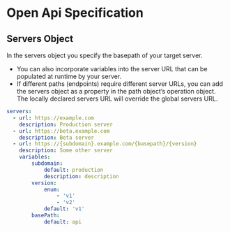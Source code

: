 # Open Api Specification 

## Servers Object

In the servers object you specify the basepath of your target server.

- You can also incorporate variables into the server URL that can be populated at runtime by your server. 
- If different paths (endpoints) require different server URLs, you can add the servers object as a property in the path object’s operation object. The locally declared servers URL will override the global servers URL.


```YAML
servers:
  - url: https://example.com
    description: Production server
  - url: https://beta.example.com
    description: Beta server
  - url: https://{subdomain}.example.com/{basepath}/{version}
    description: Some other server
    variables:
        subdomain:
            default: production
            description: description
        version:
            enum:
                - 'v1'
                - 'v2'
            default: 'v1'
        basePath:
            default: api
```